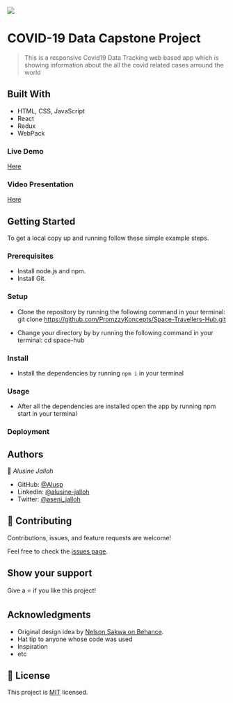  ![](https://img.shields.io/badge/Microverse-blueviolet)

# COVID-19 Data Capstone Project

> This is a responsive Covid19 Data Tracking web based app which is showing information about the all the covid related cases arround the world


## Built With

- HTML, CSS, JavaScript
- React
- Redux
- WebPack 

### Live Demo 

[Here](https://covid-data-tracker-alusine.netlify.app/)

### Video Presentation

[Here](https://www.loom.com/share/93fdb23de3904f9487a14f7f088a69c1)


## Getting Started

To get a local copy up and running follow these simple example steps.

### Prerequisites

- Install node.js and npm.
- Install Git.

### Setup

- Clone the repository by running the following command in your terminal:
    git clone https://github.com/PromzzyKoncepts/Space-Travellers-Hub.git
    
- Change your directory by by running the following command in your terminal:
    cd space-hub

### Install
- Install the dependencies by running `npm i` in your terminal

### Usage

- After all the dependencies are installed open the app by running npm start in your terminal


### Deployment



## Authors

👤 *Alusine Jalloh*

- GitHub: [@Alusp](https://github.com/Alusp)
- LinkedIn: [@alusine-jalloh](https://www.linkedin.com/in/alusine-jalloh)
- Twitter: [@aseni_jalloh](https://twitter.com/aseni_jalloh)
 

## 🤝 Contributing

Contributions, issues, and feature requests are welcome!

Feel free to check the [issues page](../../issues/).

## Show your support

Give a ⭐️ if you like this project!

## Acknowledgments

- Original design idea by [Nelson Sakwa on Behance](https://www.behance.net/sakwadesignstudio).
- Hat tip to anyone whose code was used
- Inspiration
- etc

## 📝 License

This project is [MIT](./MIT.md) licensed.
